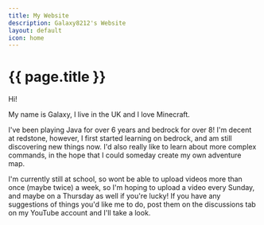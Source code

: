 ```yaml
---
title: My Website
description: Galaxy8212's Website
layout: default
icon: home
---
```


#  {{ page.title }}
Hi!

My name is Galaxy, I live in the UK and I love Minecraft.

I've been playing Java for over 6 years and bedrock for over 8! I'm decent at redstone, however, I first started learning on bedrock, and am still discovering new things now. I'd also really like to learn about more complex commands, in the hope that I could someday create my own adventure map.

I'm currently still at school, so wont be able to upload videos more than once (maybe twice) a week, so I'm hoping to upload a video every Sunday, and maybe on a Thursday as well if you're lucky! If you have any suggestions of things you'd like me to do, post them on the discussions tab on my YouTube account and I'll take a look.
